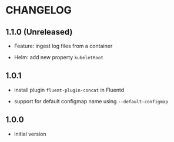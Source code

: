 # CHANGELOG

## 1.1.0 (Unreleased)

* Feature: ingest log files from a container

* Helm: add new property `kubeletRoot`

## 1.0.1

* install plugin `fluent-plugin-concat` in Fluentd

* support for default configmap name using `--default-configmap`

## 1.0.0

* initial version
